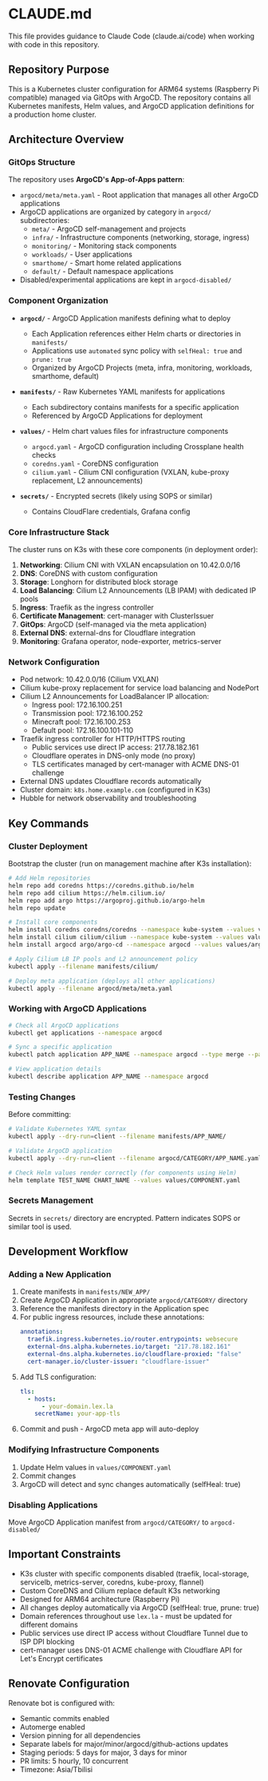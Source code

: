 # CLAUDE.md

This file provides guidance to Claude Code (claude.ai/code) when working with code in this repository.

## Repository Purpose

This is a Kubernetes cluster configuration for ARM64 systems (Raspberry Pi compatible) managed via GitOps with ArgoCD. The repository contains all Kubernetes manifests, Helm values, and ArgoCD application definitions for a production home cluster.

## Architecture Overview

### GitOps Structure

The repository uses **ArgoCD's App-of-Apps pattern**:

- `argocd/meta/meta.yaml` - Root application that manages all other ArgoCD applications
- ArgoCD applications are organized by category in `argocd/` subdirectories:
  - `meta/` - ArgoCD self-management and projects
  - `infra/` - Infrastructure components (networking, storage, ingress)
  - `monitoring/` - Monitoring stack components
  - `workloads/` - User applications
  - `smarthome/` - Smart home related applications
  - `default/` - Default namespace applications
- Disabled/experimental applications are kept in `argocd-disabled/`

### Component Organization

- **`argocd/`** - ArgoCD Application manifests defining what to deploy
  - Each Application references either Helm charts or directories in `manifests/`
  - Applications use `automated` sync policy with `selfHeal: true` and `prune: true`
  - Organized by ArgoCD Projects (meta, infra, monitoring, workloads, smarthome, default)

- **`manifests/`** - Raw Kubernetes YAML manifests for applications
  - Each subdirectory contains manifests for a specific application
  - Referenced by ArgoCD Applications for deployment

- **`values/`** - Helm chart values files for infrastructure components
  - `argocd.yaml` - ArgoCD configuration including Crossplane health checks
  - `coredns.yaml` - CoreDNS configuration
  - `cilium.yaml` - Cilium CNI configuration (VXLAN, kube-proxy replacement, L2 announcements)

- **`secrets/`** - Encrypted secrets (likely using SOPS or similar)
  - Contains CloudFlare credentials, Grafana config

### Core Infrastructure Stack

The cluster runs on K3s with these core components (in deployment order):

1. **Networking**: Cilium CNI with VXLAN encapsulation on 10.42.0.0/16
2. **DNS**: CoreDNS with custom configuration
3. **Storage**: Longhorn for distributed block storage
4. **Load Balancing**: Cilium L2 Announcements (LB IPAM) with dedicated IP pools
5. **Ingress**: Traefik as the ingress controller
6. **Certificate Management**: cert-manager with ClusterIssuer
7. **GitOps**: ArgoCD (self-managed via the meta application)
8. **External DNS**: external-dns for Cloudflare integration
9. **Monitoring**: Grafana operator, node-exporter, metrics-server

### Network Configuration

- Pod network: 10.42.0.0/16 (Cilium VXLAN)
- Cilium kube-proxy replacement for service load balancing and NodePort
- Cilium L2 Announcements for LoadBalancer IP allocation:
  - Ingress pool: 172.16.100.251
  - Transmission pool: 172.16.100.252
  - Minecraft pool: 172.16.100.253
  - Default pool: 172.16.100.101-110
- Traefik ingress controller for HTTP/HTTPS routing
  - Public services use direct IP access: 217.78.182.161
  - Cloudflare operates in DNS-only mode (no proxy)
  - TLS certificates managed by cert-manager with ACME DNS-01 challenge
- External DNS updates Cloudflare records automatically
- Cluster domain: `k8s.home.example.com` (configured in K3s)
- Hubble for network observability and troubleshooting

## Key Commands

### Cluster Deployment

Bootstrap the cluster (run on management machine after K3s installation):

```bash
# Add Helm repositories
helm repo add coredns https://coredns.github.io/helm
helm repo add cilium https://helm.cilium.io/
helm repo add argo https://argoproj.github.io/argo-helm
helm repo update

# Install core components
helm install coredns coredns/coredns --namespace kube-system --values values/coredns.yaml
helm install cilium cilium/cilium --namespace kube-system --values values/cilium.yaml
helm install argocd argo/argo-cd --namespace argocd --values values/argocd.yaml --create-namespace

# Apply Cilium LB IP pools and L2 announcement policy
kubectl apply --filename manifests/cilium/

# Deploy meta application (deploys all other applications)
kubectl apply --filename argocd/meta/meta.yaml
```

### Working with ArgoCD Applications

```bash
# Check all ArgoCD applications
kubectl get applications --namespace argocd

# Sync a specific application
kubectl patch application APP_NAME --namespace argocd --type merge --patch '{"metadata":{"annotations":{"argocd.argoproj.io/refresh":"normal"}}}'

# View application details
kubectl describe application APP_NAME --namespace argocd
```

### Testing Changes

Before committing:

```bash
# Validate Kubernetes YAML syntax
kubectl apply --dry-run=client --filename manifests/APP_NAME/

# Validate ArgoCD application
kubectl apply --dry-run=client --filename argocd/CATEGORY/APP_NAME.yaml

# Check Helm values render correctly (for components using Helm)
helm template TEST_NAME CHART_NAME --values values/COMPONENT.yaml
```

### Secrets Management

Secrets in `secrets/` directory are encrypted. Pattern indicates SOPS or similar tool is used.

## Development Workflow

### Adding a New Application

1. Create manifests in `manifests/NEW_APP/`
2. Create ArgoCD Application in appropriate `argocd/CATEGORY/` directory
3. Reference the manifests directory in the Application spec
4. For public ingress resources, include these annotations:
   ```yaml
   annotations:
     traefik.ingress.kubernetes.io/router.entrypoints: websecure
     external-dns.alpha.kubernetes.io/target: "217.78.182.161"
     external-dns.alpha.kubernetes.io/cloudflare-proxied: "false"
     cert-manager.io/cluster-issuer: "cloudflare-issuer"
   ```
5. Add TLS configuration:
   ```yaml
   tls:
     - hosts:
         - your-domain.lex.la
       secretName: your-app-tls
   ```
6. Commit and push - ArgoCD meta app will auto-deploy

### Modifying Infrastructure Components

1. Update Helm values in `values/COMPONENT.yaml`
2. Commit changes
3. ArgoCD will detect and sync changes automatically (selfHeal: true)

### Disabling Applications

Move ArgoCD Application manifest from `argocd/CATEGORY/` to `argocd-disabled/`

## Important Constraints

- K3s cluster with specific components disabled (traefik, local-storage, servicelb, metrics-server, coredns, kube-proxy, flannel)
- Custom CoreDNS and Cilium replace default K3s networking
- Designed for ARM64 architecture (Raspberry Pi)
- All changes deploy automatically via ArgoCD (selfHeal: true, prune: true)
- Domain references throughout use `lex.la` - must be updated for different domains
- Public services use direct IP access without Cloudflare Tunnel due to ISP DPI blocking
- cert-manager uses DNS-01 ACME challenge with Cloudflare API for Let's Encrypt certificates

## Renovate Configuration

Renovate bot is configured with:
- Semantic commits enabled
- Automerge enabled
- Version pinning for all dependencies
- Separate labels for major/minor/argocd/github-actions updates
- Staging periods: 5 days for major, 3 days for minor
- PR limits: 5 hourly, 10 concurrent
- Timezone: Asia/Tbilisi
